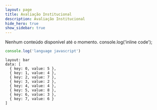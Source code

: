 ```yaml
---
layout: page
title: Avaliação Institucional
description: Avaliação Institucional
hide_hero: true
show_sidebar: true
---
```



Nenhum conteúdo disponível até o momento.
console.log('inline code');


```js
console.log('language javascript')
```

```vis
layout: bar
data: [
  { key: 0, value: 5 },
  { key: 1, value: 4 },
  { key: 2, value: 7 },
  { key: 3, value: 2 },
  { key: 4, value: 4 },
  { key: 5, value: 8 },
  { key: 6, value: 3 },
  { key: 7, value: 6 }
]
```
